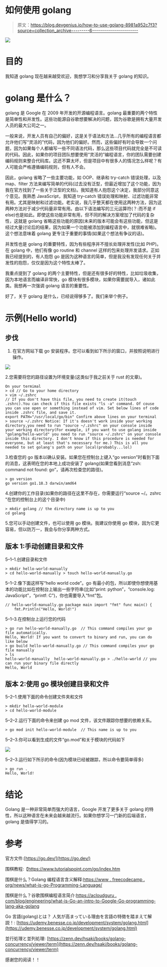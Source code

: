 # 如何使用 golang

> 原文：<https://blog.devgenius.io/how-to-use-golang-8981a952c7f3?source=collection_archive---------6----------------------->

![](img/8643b648cabdbc7b493c4939cc08300d.png)

# 目的

我知道 golang 现在越来越受欢迎，我想学习和分享我关于 golang 的知识。

# golang 是什么？

golang 是 Google 在 2009 年开发的开源编程语言。golang 最重要的两个特性是简单性和并发性。这些功能源自谷歌想要解决的问题，因为谷歌是拥有大量开发人员的最大公司之一。

一般来说，开发人员有自己的偏好，这是关于语法和方法…几乎所有的编程语言都允许他们写“灵活的”代码，因为他们的偏好。然而，这些偏好有时会导致一个问题，因为如果每个人都编写一些不同语法代码，那么这些项目代码就完全是不可读的代码。因此，如果你的项目团队想要使用“灵活的”编程语言，你的团队需要创建编码规则来整合代码库。这还不算太坏，但是项目中有很多人的情况怎么样呢？有人可能会严格遵循编码规则，但有人不会。

因此，golang 省略了一些主要功能，如 OOP、继承和 try-catch 错误处理，以及 map、filter 方法来编写简单的代码(过去没有泛型，但最近增加了这个功能，因为我在官方找到了一些关于泛型的文档)。我知道有人抱怨这个决定，我部分同意这个意见。我熟悉 JavaScript，我知道 try-catch 错误处理和映射、过滤功能非常有用。尤其是映射和过滤功能。老实说，我几乎整天都在使用这两种方法，因为这两种方法对于减少代码量非常有用。由以下语法编写的三元运算符(？:而不是 if else)也是如此。即使这些功能非常有用，但不同的解决方案增加了代码的复杂性，这就是 golang 省略这些功能的原因(未来的版本可能会有这些功能，但这是经过大量讨论后的结果，因为如果一个功能被添加到编程语言中，就很难省略)。这个想法意味着 golang 更专注于重要的事情(如果这个想法有争议的话)。

并发性也是 golang 的重要特性，因为有些程序并不擅长处理并发性(比如 PHP)。在 golang 中，他们有像 go routine 和 channel 这样的包来处理并发请求。正如我已经提到的，有人抱怨 go 是因为这种语言的简单，但是我没有发现任何关于并发性的抱怨，仅仅是因为这个特性太棒了。

我重点提到了 golang 的两个主要特性，但是还有很多好的特性，比如垃圾收集，因为本地语言而编译非常快，go 模块有很多模块，如果你需要就导入，诸如此类。我想再一次强调 golang 语言的重要性。

好了，关于 golang 是什么，已经说得够多了。我们来举个例子。

# 示例(Hello world)

## 步伐

1.  在官方网站下载 go 安装程序。您可以看到如下所示的窗口，并按照说明进行操作。

![](img/0230062814872144062c3ad4a9d6d1ca.png)

2.您需要将您的路径设置为环境变量(这类似于我之前关于 rust 的文章)。

```
On your termimal
> cd // Go to your home directory
> vim ~/.zshrc  
// If you don't have this file, you need to create it(touch .zshrc).You can check if this file exists "ls -a" command. Of couse you can use open or something instead of vim. Set below lines of code inside .zshrc file, and save it.
export PATH="/usr/local/go/bin" Confirm above lines on your terminal
> source ~/.zshrc Notice: If it's doesn't work inside your working directory,you need to run "source ~/.zshrc" on your console inside your working directory(For example, if you want to use golang inside "golang/hello-world" you need to run "source ~/.zshrc" on your console inside this directory. I don't know if this procedure is needed for everyone, but at least that's necessary for me.) This is all you needed to set golang's path on your local(probably...lol)
```

3.检查您的 go 版本以确认安装。如果您在控制台上键入“go version”时看到下面的消息，这表明在您的本地上成功安装了 golang(如果您看到消息“zsh: command not found: go”，请再次检查您的路径)。

```
> go version
go version go1.18.3 darwin/amd64
```

4.创建你的工作目录(如果你的路径在这里不存在，你需要运行“source ~/。zshrc "在您的控制台上的这个目录中)

```
> mkdir golang // the directory name is up to you
cd golang
```

5.您可以手动创建文件，也可以使用 go 模块。我建议你使用 go 模块，因为它更容易，但以防万一，我会与你分享两种方式。

## 版本 1:手动创建目录和文件

5–1–1.创建目录和文件

```
> mkdir hello-world-manually
> cd hello-world-manually > touch hello-world-manually.go
```

5–1–2.像下面这样写“hello world code”。go 有最小的包，所以即使你想使用基本的功能比如在控制台上输出一些字符串(比如“print: python”，“console.log: JavaScript”，“printf: C”)，你也需要导入“fmt”包。

```
// hello-world-manually.go package main import "fmt" func main() {
    fmt.Println("Hello, World!")
```

5–1–3.在控制台上运行您的代码

```
> go run hello-world-manually.go  // This command compiles your go file automatically.
Hello, World! If you want to convert to binary and run, you can do like below
> go build hello-world-manually.go // This command compiles your go file manually
> ls
hello-world-manually  hello-world-manually.go > ./hello-world // you can run your binary file directly
Hello, World
```

## 版本 2:使用 go 模块创建目录和文件

5–2–1.使用下面的命令创建文件夹和文件

```
> mkdir hello-world-module
> cd hello-world-module
```

5–2–2.运行下面的命令来创建 go mod 文件，该文件跟踪你想要的依赖关系。

```
> go mod init hello-world-module  // This name is up to you
```

5–2–3.你可以看到生成的文件“go.mod”和关于模块的代码如下

![](img/9081b8c9306d46386e0867083ee273e0.png)

5–2–3.运行如下所示的命令(因为模块已经被跟踪，所以命令要简单得多)

```
> go run .
Hello, World!
```

# 结论

Golang 是一种非常简单而强大的语言，Google 开发了更多关于 golang 的特性，所以这种语言在未来会越来越流行。如果你想学习一门新的后端语言，golang 是值得学习的。

# 参考

官方文件:[https://go.dev/](https://go.dev/)

围棋教程:【https://www.tutorialspoint.com/go/index.htm 

围棋是什么？Golang 编程语言含义解释:[https://www . freecodecamp . org/news/what-is-go-Programming-Language/](https://www.freecodecamp.org/news/what-is-go-programming-language/)

围棋是什么？谷歌围棋编程语言简介:[https://acloudguru . com/blog/engineering/what-is-Go-an-intro-to-Google-Go-programming-lang-aka-golang](https://acloudguru.com/blog/engineering/what-is-go-an-intro-to-googles-go-programming-language-aka-golang)

Go 言語(golang)とは？ 人気が高まっている理由を言語の特徴を踏まえて解説！: [https://udemy.benesse.co.jp/development/system/golang.html](https://udemy.benesse.co.jp/development/system/golang.html)

並行処理と並列処理: [https://zenn.dev/hsaki/books/golang-concurrency/viewer/term](https://zenn.dev/hsaki/books/golang-concurrency/viewer/term)

感谢您的阅读！！